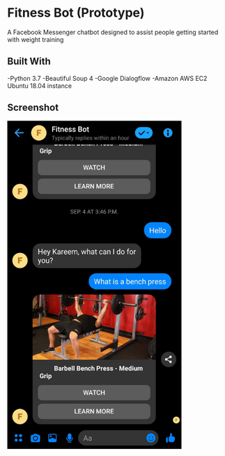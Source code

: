 # Fitness Bot (Prototype)
A Facebook Messenger chatbot designed to assist people getting started with weight training

## Built With
-Python 3.7
-Beautiful Soup 4
-Google Dialogflow
-Amazon AWS EC2 Ubuntu 18.04 instance

## Screenshot
<img src="https://github.com/kelwishahy/fitness_chatbot/blob/master/Screenshot_20200113-221703_Messenger.jpg" width="400"/>
